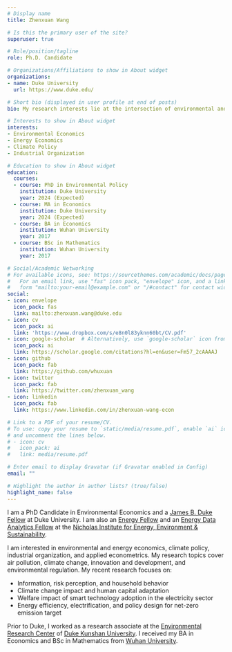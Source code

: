 ```yaml
---
# Display name
title: Zhenxuan Wang

# Is this the primary user of the site?
superuser: true

# Role/position/tagline
role: Ph.D. Candidate

# Organizations/Affiliations to show in About widget
organizations:
- name: Duke University
  url: https://www.duke.edu/

# Short bio (displayed in user profile at end of posts)
bio: My research interests lie at the intersection of environmental and energy economics, climate policy, and industrial organization.

# Interests to show in About widget
interests:
- Environmental Economics
- Energy Economics
- Climate Policy
- Industrial Organization

# Education to show in About widget
education:
  courses:
  - course: PhD in Environmental Policy
    institution: Duke University
    year: 2024 (Expected)
  - course: MA in Economics 
    institution: Duke University
    year: 2024 (Expected)
  - course: BA in Economics
    institution: Wuhan University
    year: 2017
  - course: BSc in Mathematics
    institution: Wuhan University
    year: 2017

# Social/Academic Networking
# For available icons, see: https://sourcethemes.com/academic/docs/page-builder/#icons
#   For an email link, use "fas" icon pack, "envelope" icon, and a link in the
#   form "mailto:your-email@example.com" or "/#contact" for contact widget.
social:
- icon: envelope
  icon_pack: fas
  link: mailto:zhenxuan.wang@duke.edu
- icon: cv
  icon_pack: ai
  link: 'https://www.dropbox.com/s/e8n0l83yknn60bt/CV.pdf'
- icon: google-scholar  # Alternatively, use `google-scholar` icon from `ai` icon pack; graduation-cap
  icon_pack: ai
  link: https://scholar.google.com/citations?hl=en&user=Fm57_2cAAAAJ
- icon: github
  icon_pack: fab
  link: https://github.com/whuxuan
- icon: twitter
  icon_pack: fab
  link: https://twitter.com/zhenxuan_wang
- icon: linkedin
  icon_pack: fab
  link: https://www.linkedin.com/in/zhenxuan-wang-econ

# Link to a PDF of your resume/CV.
# To use: copy your resume to `static/media/resume.pdf`, enable `ai` icons in `params.toml`, 
# and uncomment the lines below.
# - icon: cv
#   icon_pack: ai
#   link: media/resume.pdf

# Enter email to display Gravatar (if Gravatar enabled in Config)
email: ""

# Highlight the author in author lists? (true/false)
highlight_name: false
---
```


I am a PhD Candidate in Environmental Economics and a [James B. Duke Fellow](https://gradschool.duke.edu/about/news/history-spotlight-james-b-duke-fellowship) at Duke University. I am also an [Energy Fellow](https://energy.duke.edu/about/energy-fellows) and an [Energy Data Analytics Fellow](https://energy.duke.edu/energy-data-analytics-phd-student-fellows) at the [Nicholas Institute for Energy, Environment & Sustainability](https://energy.duke.edu/). 

I am interested in environmental and energy economics, climate policy, industrial organization, and applied econometrics. My research topics cover air pollution, climate change, innovation and development, and environmental regulation. My recent research focuses on:
* Information, risk perception, and household behavior
* Climate change impact and human capital adaptation
* Welfare impact of smart technology adoption in the electricity sector
* Energy efficiency, electrification, and policy design for net-zero emission target

Prior to Duke, I worked as a research associate at the [Environmental Research Center](https://dukekunshan.edu.cn/en/environment/about-research) of [Duke Kunshan University](https://dukekunshan.edu.cn/). I received my BA in Economics and BSc in Mathematics from [Wuhan University](https://www.whu.edu.cn/).

<!-- {{< icon name="download" pack="fas" >}} Download my {{< staticref "media/demo_resume.pdf" "newtab" >}}resumé{{< /staticref >}}. -->
